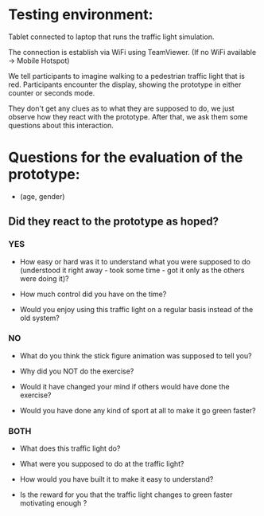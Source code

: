 # Testing environment:
Tablet connected to laptop that runs the traffic light simulation.

The connection is establish via WiFi using TeamViewer. (If no WiFi available -> Mobile Hotspot)

We tell participants to imagine walking to a pedestrian traffic light that is red.
Participants encounter the display, showing the prototype in either counter or seconds mode.

They don't get any clues as to what they are supposed to do, we just observe how they react with the prototype.
After that, we ask them some questions about this interaction.

# Questions for the evaluation of the prototype:

- (age, gender)

## Did they react to the prototype as hoped?


### YES

- How easy or hard was it to understand what you were supposed to do (understood it right away - took some time - got it only as the others were doing it)?

- How much control did you have on the time?

- Would you enjoy using this traffic light on a regular basis instead of the old system?


### NO

- What do you think the stick figure animation was supposed to tell you?

- Why did you NOT do the exercise?

- Would it have changed your mind if others would have done the exercise? 

- Would you have done any kind of sport at all to make it go green faster?


### BOTH

- What does this traffic light do?

- What were you supposed to do at the traffic light?

- How would you have built it to make it easy to understand?

- Is the reward for you that the traffic light changes to green faster motivating enough ?

